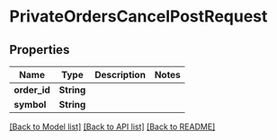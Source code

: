# PrivateOrdersCancelPostRequest

## Properties

Name | Type | Description | Notes
------------ | ------------- | ------------- | -------------
**order_id** | **String** |  | 
**symbol** | **String** |  | 

[[Back to Model list]](../README.md#documentation-for-models) [[Back to API list]](../README.md#documentation-for-api-endpoints) [[Back to README]](../README.md)



